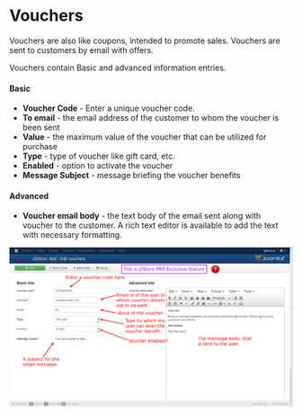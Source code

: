 # Vouchers

Vouchers are also like coupons, intended to promote sales. Vouchers are sent to customers by email with offers.

Vouchers contain Basic and advanced information entries.

#### Basic
* **Voucher Code** - Enter a unique voucher code.
* **To email** - the email address of the customer to whom the voucher is been sent
* **Value** - the maximum value of the voucher that can be utilized for purchase
* **Type** - type of voucher like gift card, etc.
* **Enabled** - option to activate the voucher
* **Message Subject** - message briefing the voucher benefits
 
#### Advanced
* **Voucher email body** - the text body of the email sent along with voucher to the customer. A rich text editor is available to add the text with necessary formatting.
 
![Vouchers](voucher_add.png)